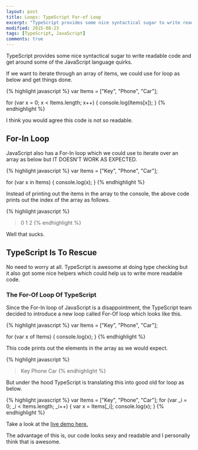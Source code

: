 ```yaml
---
layout: post
title: Loops: TypeScript For-of Loop
excerpt: "TypeScript provides some nice syntactical sugar to write readable code and get around some of the JavaScript language quirks."
modified: 2015-08-23
tags: [TypeScript, JavaScript]
comments: true
---
```


TypeScript provides some nice syntactical sugar to write readable code and get around some of the JavaScript language quirks. 

If we want to iterate through an array of items, we could use for loop as below and get things done.

{% highlight javascript %}
var Items = ["Key", "Phone", "Car"];

for (var x = 0; x < Items.length; x++) {
	console.log(Items[x]);
}
{% endhighlight %}

I think you would agree this code is not so readable.

## For-In Loop
JavaScript also has a For-In loop which we could use to iterate over an array as below but IT DOESN'T WORK AS EXPECTED.

{% highlight javascript %}
var Items = ["Key", "Phone", "Car"];

for (var x in Items) {
	console.log(x);
}
{% endhighlight %}

Instead of printing out the items in the array to the console, the above code prints out the index of the array as follows.

{% highlight javascript %}
> 0
> 1
> 2
{% endhighlight %}

Well that sucks.

## TypeScript Is To Rescue
No need to worry at all. TypeScript is awesome at doing type checking but it also got some nice helpers which could help us to write more readable code. 

### The For-Of Loop Of TypeScript
Since the For-In loop of JavaScript is a disappointment, the TypeScript team decided to introduce a new loop called For-Of loop which looks like this.

{% highlight javascript %}
var Items = ["Key", "Phone", "Car"];

for (var x of Items) {
	console.log(x);
}
{% endhighlight %}

This code prints out the elements in the array as we would expect.

{% highlight javascript %}
> Key
> Phone
> Car
{% endhighlight %}

But under the hood TypeScript is translating this into good old for loop as below.

{% highlight javascript %}
var Items = ["Key", "Phone", "Car"];
for (var _i = 0; _i < Items.length; _i++) {
    var x = Items[_i];
    console.log(x);
}
{% endhighlight %}

Take a look at the [live demo here.](http://www.typescriptlang.org/Playground#src=var%20Items%20%3D%20%5B%22Key%22%2C%20%22Phone%22%2C%20%22Car%22%5D%3B%0D%0A%0D%0Afor%20(var%20x%20of%20Items)%20%7B%0D%0A%09console.log(x)%3B%0D%0A%7D)

The advantage of this is, our code looks sexy and readable and I personally think that is awesome.


